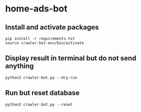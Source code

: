 # home-ads-bot

## Install and activate packages
```
pip install -r requirements.txt
source crawler-bot-env/bin/activate
```

## Display result in terminal but do not send anything
`python3 crawler-bot.py --dry-run`

## Run but reset database
`python3 crawler-bot.py --reset`

